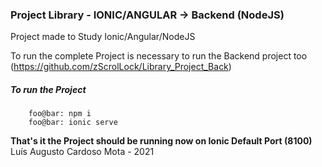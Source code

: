 ### **Project Library - IONIC/ANGULAR -> Backend (NodeJS)**

Project made to Study Ionic/Angular/NodeJS

To run the complete Project is necessary to run the Backend project too (https://github.com/zScrolLock/Library_Project_Back)


##### To run the Project
```
    foo@bar: npm i
    foo@bar: ionic serve
```

**That's it the Project should be running now on Ionic Default Port (8100)** <br>
Luís Augusto Cardoso Mota - 2021
